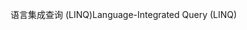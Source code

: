 <span data-ttu-id="02b7d-101">语言集成查询 (LINQ)</span><span class="sxs-lookup"><span data-stu-id="02b7d-101">Language-Integrated Query (LINQ)</span></span>
